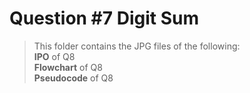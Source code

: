 # Question #7 Digit Sum

> This folder contains the JPG files of the following:
> <br>**IPO** of Q8
> <br>**Flowchart** of Q8
> <br>**Pseudocode** of Q8
